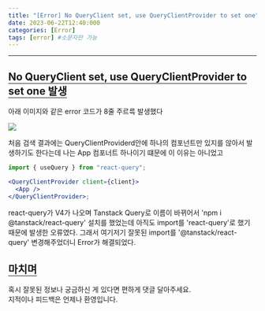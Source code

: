 ```yaml
---
title: "[Error] No QueryClient set, use QueryClientProvider to set one"
date: 2023-06-22T12:40:000
categories: [Error]
tags: [error] #소문자만 가능
---
```


---

## <b style="border-bottom:2px solid gray" class="h2">No QueryClient set, use QueryClientProvider to set one 발생</b>

아래 이미지와 같은 error 코드가 8줄 주르륵 발생했다

<img src="https://github.com/TWOGATH3R/twogather-web-frontend/assets/88264006/4087e19b-d638-4a16-ab51-6daff42d1b08"/>

처음 검색 결과에는 QueryClientProviderd안에 하나의 컴포넌트만 있지를 않아서 발생하기도 한다는데 나는 App 컴포너트 하나이기 떄문에 이 이유는 아니었고

```jsx
import { useQuery } from "react-query";

<QueryClientProvider client={client}>
  <App />
</QueryClientProvider>;
```

react-query가 V4가 나오며 Tanstack Query로 이름이 바뀌어서 'npm i @tanstack/react-query' 설치를 했었는데 아직도 import를 'react-query'로 했기 때문에 발생한 오류였다. 그래서 여기저기 잘못된 import를 '@tanstack/react-query' 변경해주었더니 Error가 해결되었다.

## <b style="border-bottom:2px solid gray"><b>마치며</b></b>

<P>혹시 잘못된 정보나 궁금하신 게 있다면 편하게 댓글 달아주세요.<br/>
지적이나 피드백은 언제나 환영입니다.</p>
